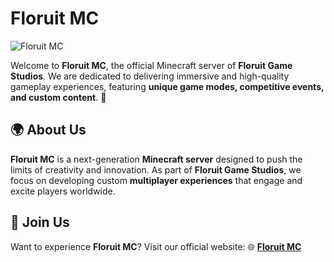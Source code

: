 # Floruit MC

![Floruit MC](https://i.imgur.com/X8gsQON.png)

Welcome to **Floruit MC**, the official Minecraft server of **Floruit Game Studios**. We are dedicated to delivering immersive and high-quality gameplay experiences, featuring **unique game modes, competitive events, and custom content**. 🚀

## 🌍 About Us
**Floruit MC** is a next-generation **Minecraft server** designed to push the limits of creativity and innovation. As part of **Floruit Game Studios**, we focus on developing custom **multiplayer experiences** that engage and excite players worldwide.

## 📲 Join Us
Want to experience **Floruit MC**? Visit our official website: 🌐 [**Floruit MC**](https://floruitmc.com.br/)
